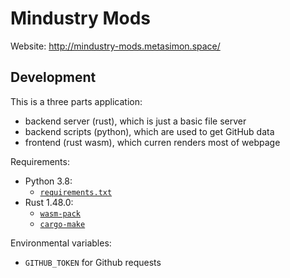 # Mindustry Mods

Website: http://mindustry-mods.metasimon.space/

## Development

This is a three parts application:

- backend server (rust), which is just a basic file server
- backend scripts (python), which are used to get GitHub data
- frontend (rust wasm), which curren renders most of webpage

Requirements:

- Python 3.8: 
  - [`requirements.txt`](https://github.com/SimonWoodburyForget/mindustry-mods/blob/master/scripts/requirements.txt)
- Rust 1.48.0:
  - [`wasm-pack`](https://github.com/rustwasm/wasm-pack)
  - [`cargo-make`](https://github.com/sagiegurari/cargo-make)

Environmental variables:
  - `GITHUB_TOKEN` for Github requests
